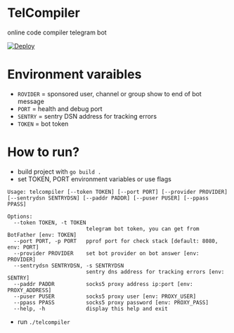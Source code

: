 # TelCompiler
online code compiler telegram bot

[![Deploy](https://www.herokucdn.com/deploy/button.svg)](https://heroku.com/deploy?template=https://github.com/Ja7ad/TelCompiler)

# Environment varaibles
- `ROVIDER` = sponsored user, channel or group show to end of bot message
- `PORT` = health and debug port
- `SENTRY` = sentry DSN address for tracking errors
- `TOKEN` = bot token

# How to run?
- build project with `go build .`
- set TOKEN, PORT environment variables or use flags
```shell
Usage: telcompiler [--token TOKEN] [--port PORT] [--provider PROVIDER] [--sentrydsn SENTRYDSN] [--paddr PADDR] [--puser PUSER] [--ppass PPASS]

Options:
  --token TOKEN, -t TOKEN
                         telegram bot token, you can get from BotFather [env: TOKEN]
  --port PORT, -p PORT   pprof port for check stack [default: 8080, env: PORT]
  --provider PROVIDER    set bot provider on bot answer [env: PROVIDER]
  --sentrydsn SENTRYDSN, -s SENTRYDSN
                         sentry dns address for tracking errors [env: SENTRY]
  --paddr PADDR          socks5 proxy address ip:port [env: PROXY_ADDRESS]
  --puser PUSER          socks5 proxy user [env: PROXY_USER]
  --ppass PPASS          socks5 proxy password [env: PROXY_PASS]
  --help, -h             display this help and exit

```
- run `./telcompiler`
